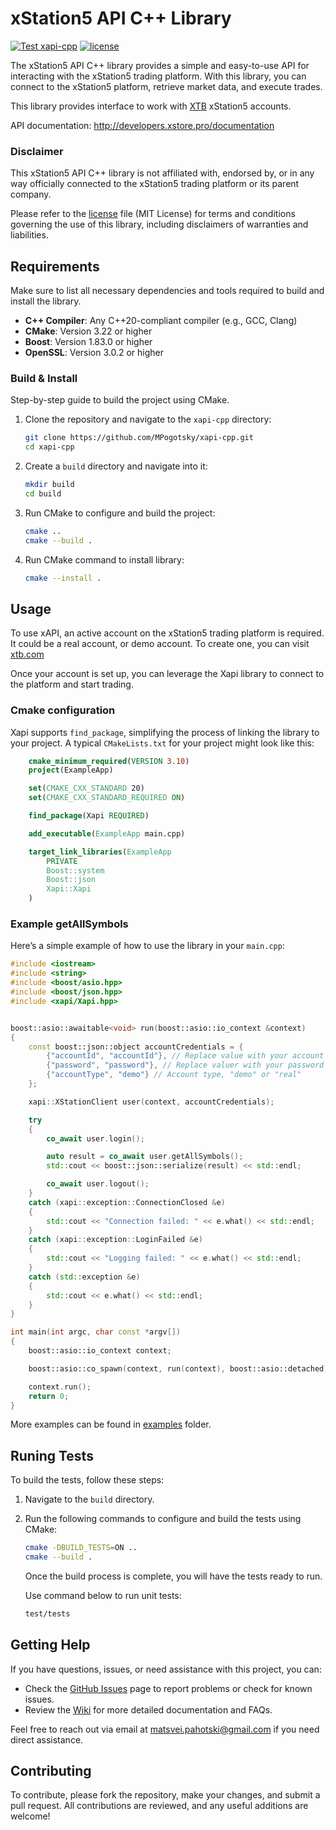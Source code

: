 # xStation5 API C++ Library

[![Test xapi-cpp](https://github.com/MPogotsky/xapi-cpp/actions/workflows/test-xapi-cpp.yml/badge.svg)](https://github.com/MPogotsky/xapi-cpp/actions/workflows/test-xapi-cpp.yml) 
[![license](https://img.shields.io/badge/license-MIT-blue)](https://github.com/MPogotsky/xapi-cpp/LICENSE)


The xStation5 API C++ library provides a simple and easy-to-use API for interacting with the xStation5 trading platform. With this library, you can connect to the xStation5 platform, retrieve market data, and execute trades.

This library provides interface to work with [XTB](https://www.xtb.com) xStation5 accounts.

API documentation: <http://developers.xstore.pro/documentation>

### Disclaimer
This xStation5 API C++ library is not affiliated with, endorsed by, or in any way officially connected to the xStation5 trading platform or its parent company. 

Please refer to the [license](LICENSE) file (MIT License) for terms and conditions governing the use of this library, including disclaimers of warranties and liabilities.

## Requirements

Make sure to list all necessary dependencies and tools required to build and install the library.

- **C++ Compiler**: Any C++20-compliant compiler (e.g., GCC, Clang)
- **CMake**: Version 3.22 or higher
- **Boost**: Version 1.83.0 or higher
- **OpenSSL**: Version 3.0.2 or higher


### Build & Install
Step-by-step guide to build the project using CMake.

1. Clone the repository and navigate to the `xapi-cpp` directory:

    ```bash
    git clone https://github.com/MPogotsky/xapi-cpp.git
    cd xapi-cpp
    ```

2. Create a `build` directory and navigate into it:

    ```bash
    mkdir build
    cd build
    ```

3. Run CMake to configure and build the project:

    ```bash
    cmake ..
    cmake --build . 
    ```

4. Run CMake command to install library:

    ```bash
    cmake --install . 
    ```

## Usage
To use xAPI, an active account on the xStation5 trading platform is required. It could be a real account, or demo account. To create one, you can visit [xtb.com](https://www.xtb.com) 

Once your account is set up, you can leverage the Xapi library to connect to the platform and start trading.

### Cmake configuration

Xapi supports ``find_package``, simplifying the process of linking the library to your project. A typical `CMakeLists.txt` for your project might look like this:

```cmake
    cmake_minimum_required(VERSION 3.10)
    project(ExampleApp)

    set(CMAKE_CXX_STANDARD 20)
    set(CMAKE_CXX_STANDARD_REQUIRED ON)

    find_package(Xapi REQUIRED)

    add_executable(ExampleApp main.cpp)

    target_link_libraries(ExampleApp
        PRIVATE
        Boost::system
        Boost::json
        Xapi::Xapi
    )
```

### Example getAllSymbols
Here’s a simple example of how to use the library in your ``main.cpp``:
```cpp
#include <iostream>
#include <string>
#include <boost/asio.hpp>
#include <boost/json.hpp>
#include <xapi/Xapi.hpp>


boost::asio::awaitable<void> run(boost::asio::io_context &context)
{
    const boost::json::object accountCredentials = {
        {"accountId", "accountId"}, // Replace value with your account ID
        {"password", "password"}, // Replace valuer with your password
        {"accountType", "demo"} // Account type, "demo" or "real"
    };

    xapi::XStationClient user(context, accountCredentials);

    try
    {
        co_await user.login();

        auto result = co_await user.getAllSymbols();
        std::cout << boost::json::serialize(result) << std::endl;

        co_await user.logout();
    }
    catch (xapi::exception::ConnectionClosed &e)
    {
        std::cout << "Connection failed: " << e.what() << std::endl;
    }
    catch (xapi::exception::LoginFailed &e)
    {
        std::cout << "Logging failed: " << e.what() << std::endl;
    }
    catch (std::exception &e)
    {
        std::cout << e.what() << std::endl;
    }
}

int main(int argc, char const *argv[])
{
    boost::asio::io_context context;

    boost::asio::co_spawn(context, run(context), boost::asio::detached);

    context.run();
    return 0;
}
```

More examples can be found in [examples](examples/) folder.

## Runing Tests
To build the tests, follow these steps:

1. Navigate to the `build` directory.
2. Run the following commands to configure and build the tests using CMake:

    ```bash
    cmake -DBUILD_TESTS=ON ..
    cmake --build .
    ```

    Once the build process is complete, you will have the tests ready to run.

    Use command below to run unit tests:

    ```bash
    test/tests
    ```

## Getting Help

If you have questions, issues, or need assistance with this project, you can:

- Check the [GitHub Issues](https://github.com/MPogotsky/xapi-cpp/issues) page to report problems or check for known issues.
- Review the [Wiki](https://github.com/MPogotsky/xapi-cpp/wiki) for more detailed documentation and FAQs.

Feel free to reach out via email at matsvei.pahotski@gmail.com if you need direct assistance.


## Contributing

To contribute, please fork the repository, make your changes, and submit a pull request. All contributions are reviewed, and any useful additions are welcome!
